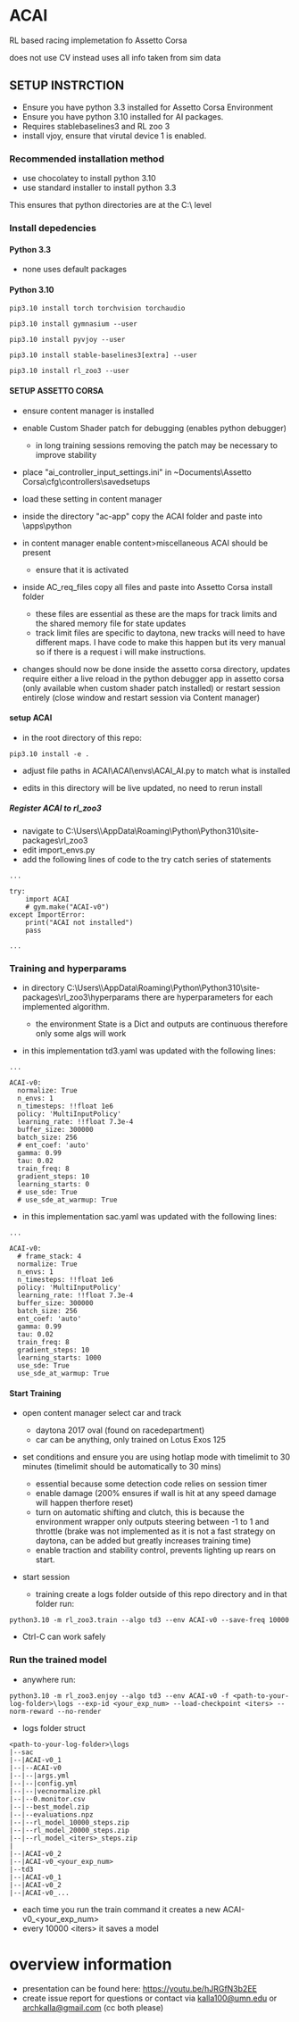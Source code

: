 # ACAI

RL based racing implemetation fo Assetto Corsa

does not use CV instead uses all info taken from sim data

## SETUP INSTRCTION

- Ensure you have python 3.3 installed for Assetto Corsa Environment
- Ensure you have python 3.10 installed for AI packages.
- Requires stablebaselines3 and RL zoo 3
- install vjoy, ensure that virutal device 1 is enabled.

### Recommended installation method
- use chocolatey to install python 3.10 
- use standard installer to install python 3.3 

This ensures that python directories are at the C:\ level

### Install depedencies


#### Python 3.3
- none uses default packages
#### Python 3.10


```
pip3.10 install torch torchvision torchaudio

pip3.10 install gymnasium --user

pip3.10 install pyvjoy --user

pip3.10 install stable-baselines3[extra] --user

pip3.10 install rl_zoo3 --user
```

#### SETUP ASSETTO CORSA

- ensure content manager is installed

- enable Custom Shader patch for debugging (enables python debugger)

    - in long training sessions removing the patch may be necessary to improve stability

- place "ai_controller_input_settings.ini" in ~Documents\Assetto Corsa\cfg\controllers\savedsetups

- load these setting in content manager

- inside the directory "ac-app" copy the ACAI folder and paste into <Assetto Corsa install dir>\apps\python

- in content manager enable content>miscellaneous ACAI should be present

    - ensure that it is activated

- inside AC_req_files copy all files and paste into Assetto Corsa install folder
    - these files are essential as these are the maps for track limits and the shared memory file for state updates
    - track limit files are specific to daytona, new tracks will need to have different maps. I have code to make this happen but its very manual so if there is a request i will make instructions.


- changes should now be done inside the assetto corsa directory, updates require either a live reload in the python debugger app in assetto corsa (only available when custom shader patch installed) or restart session entirely (close window and restart session via Content manager)

#### setup ACAI

- in the root directory of this repo:
```
pip3.10 install -e .

```
- adjust file paths in ACAI\ACAI\envs\ACAI_AI.py to match what is installed

- edits in this directory will be live updated, no need to rerun install

##### Register ACAI to rl_zoo3
- navigate to C:\Users\\<User>\AppData\Roaming\Python\Python310\site-packages\rl_zoo3
- edit import_envs.py
- add the following lines of code to the try catch series of statements
```
...

try:
    import ACAI
    # gym.make("ACAI-v0")
except ImportError:
    print("ACAI not installed")
    pass

...

```

### Training and hyperparams

- in directory C:\Users\\<User>\AppData\Roaming\Python\Python310\site-packages\rl_zoo3\hyperparams there are hyperparameters for each implemented algorithm. 
    - the environment State is a Dict and outputs are continuous therefore only some algs will work

- in this implementation td3.yaml was updated with the following lines:

```
...

ACAI-v0:
  normalize: True
  n_envs: 1
  n_timesteps: !!float 1e6
  policy: 'MultiInputPolicy'
  learning_rate: !!float 7.3e-4
  buffer_size: 300000
  batch_size: 256
  # ent_coef: 'auto'
  gamma: 0.99
  tau: 0.02
  train_freq: 8
  gradient_steps: 10
  learning_starts: 0
  # use_sde: True
  # use_sde_at_warmup: True
```
- in this implementation sac.yaml was updated with the following lines:

```
...

ACAI-v0:
  # frame_stack: 4
  normalize: True
  n_envs: 1
  n_timesteps: !!float 1e6
  policy: 'MultiInputPolicy'
  learning_rate: !!float 7.3e-4
  buffer_size: 300000
  batch_size: 256
  ent_coef: 'auto'
  gamma: 0.99
  tau: 0.02
  train_freq: 8
  gradient_steps: 10
  learning_starts: 1000
  use_sde: True
  use_sde_at_warmup: True
```
#### Start Training

- open content manager select car and track
    - daytona 2017 oval (found on racedepartment)
    - car can be anything, only trained on Lotus Exos 125

- set conditions and ensure you are using hotlap mode with timelimit to 30 minutes (timelimit should be automatically to 30 mins)
    - essential because some detection code relies on session timer
    - enable damage (200% ensures if wall is hit at any speed damage will happen therfore reset)
    - turn on automatic shifting and clutch, this is because the environment wrapper only outputs steering between -1 to 1 and throttle (brake was not implemented as it is not a fast strategy on daytona, can be added but greatly increases training time)
    - enable traction and stability control, prevents lighting up rears on start.

- start session 
    - training create a logs folder outside of this repo directory and in that folder run:

```
python3.10 -m rl_zoo3.train --algo td3 --env ACAI-v0 --save-freq 10000
```
- Ctrl-C can work safely 


### Run the trained model

- anywhere run:
```
python3.10 -m rl_zoo3.enjoy --algo td3 --env ACAI-v0 -f <path-to-your-log-folder>\logs --exp-id <your_exp_num> --load-checkpoint <iters> --norm-reward --no-render
```

- logs folder struct
```
<path-to-your-log-folder>\logs
|--sac
|--|ACAI-v0_1
|--|--ACAI-v0
|--|--|args.yml
|--|--|config.yml
|--|--|vecnormalize.pkl
|--|--0.monitor.csv
|--|--best_model.zip
|--|--evaluations.npz
|--|--rl_model_10000_steps.zip
|--|--rl_model_20000_steps.zip
|--|--rl_model_<iters>_steps.zip
|
|--|ACAI-v0_2
|--|ACAI-v0_<your_exp_num>
|--td3
|--|ACAI-v0_1
|--|ACAI-v0_2
|--|ACAI-v0_...
```

- each time you run the train command it creates a new ACAI-v0_<your_exp_num>
- every 10000 \<iters> it saves a model

# overview information
- presentation can be found here: https://youtu.be/hJRGfN3b2EE
- create issue report for questions or contact via kalla100@umn.edu or archkalla@gmail.com (cc both please)













